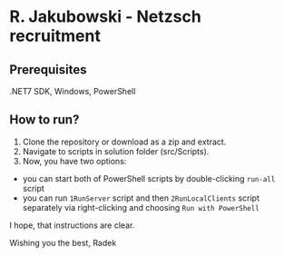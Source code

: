 # R. Jakubowski - Netzsch recruitment

## Prerequisites

.NET7 SDK, Windows, PowerShell

## How to run?

1. Clone the repository or download as a zip and extract.
2. Navigate to scripts in solution folder (src/Scripts). 
3. Now, you have two options:
  * you can start both of PowerShell scripts by double-clicking `run-all` script
  * you can run `1RunServer` script and then `2RunLocalClients` script separately via right-clicking and choosing `Run with PowerShell`

I hope, that instructions are clear.

Wishing you the best,
Radek
